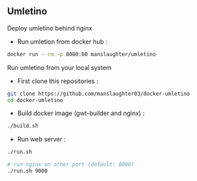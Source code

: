 ## Umletino

Deploy umletino behind nginx

* Run umletion from docker hub :

```bash
docker run --rm -p 8080:80 manslaughter/umletino
```

Run umletino from your local system

* First clone this repositories :

```bash
git clone https://github.com/manslaughter03/docker-umletino
cd docker-umletino
```

* Build docker image (gwt-builder and nginx) :

```bash
./build.sh
```

* Run web server :

```bash
./run.sh

# run nginx on other port (default: 8000)
./run.sh 9000
```
